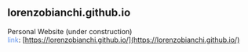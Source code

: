 ## lorenzobianchi.github.io  

Personal Website (under construction)   
<span style="color: CornflowerBlue">link</span>: [https://lorenzobianchi.github.io/](https://lorenzobianchi.github.io/)
